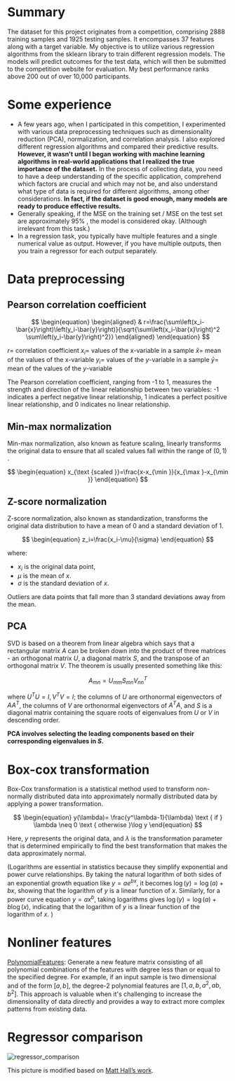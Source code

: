 # Summary
The dataset for this project originates from a competition, comprising 2888 training samples and 1925 testing samples. It encompasses 37 features along with a target variable. My objective is to utilize various regression algorithms from the sklearn library to train different regression models. The models will predict outcomes for the test data, which will then be submitted to the competition website for evaluation. My best performance ranks above 200 out of over 10,000 participants.
# Some experience

- A few years ago, when I participated in this competition, I experimented with various data preprocessing techniques such as dimensionality reduction (PCA), normalization, and correlation analysis. I also explored different regression algorithms and compared their predictive results. **However, it wasn't until I began working with machine learning algorithms in real-world applications that I realized the true importance of the dataset.** In the process of collecting data, you need to have a deep understanding of the specific application, comprehend which factors are crucial and which may not be, and also understand what type of data is required for different algorithms, among other considerations. **In fact, if the dataset is good enough, many models are ready to produce effective results.**
- Generally speaking, if the MSE on the training set / MSE on the test set are approximately 95% , the model is considered okay. (Although irrelevant from this task.)
- In a regression task, you typically have multiple features and a single numerical value as output. However, if you have multiple outputs, then you train a regressor for each output separately.

# Data preprocessing

## Pearson correlation coefficient

$$
\begin{equation}
\begin{aligned}
& r=\frac{\sum\left(x_i-\bar{x}\right)\left(y_i-\bar{y}\right)}{\sqrt{\sum\left(x_i-\bar{x}\right)^2 \sum\left(y_i-\bar{y}\right)^2}}
\end{aligned}
\end{equation}
$$

$r=$ correlation coefficient
$x_i=$ values of the $\mathrm{x}$-variable in a sample
$\bar{x}=$ mean of the values of the $\mathrm{x}$-variable
$y_i=$ values of the $y$-variable in a sample
$\bar{y}=$ mean of the values of the $y$-variable

The Pearson correlation coefficient, ranging from -1 to 1, measures the strength and direction of the linear relationship between two variables: -1 indicates a perfect negative linear relationship, 1 indicates a perfect positive linear relationship, and 0 indicates no linear relationship.

## Min-max normalization

Min-max normalization, also known as feature scaling, linearly transforms the original data to ensure that all scaled values fall within the range of $(0,1)$​.


$$
\begin{equation}
x_{\text {scaled }}=\frac{x-x_{\min }}{x_{\max }-x_{\min }}
\end{equation}
$$


## Z-score normalization

Z-score normalization, also known as standardization, transforms the original data distribution to have a mean of 0 and a standard deviation of 1.


$$
\begin{equation}
z_i=\frac{x_i-\mu}{\sigma}
\end{equation}
$$


where:

- $x_i$ is the original data point,
- $\mu$ is the mean of $x$.
- $\sigma$ is the standard deviation of $x$.

Outliers are data points that fall more than 3 standard deviations away from the mean.

## PCA

SVD is based on a theorem from linear algebra which says that a rectangular matrix $A$ can be broken down into the product of three matrices - an orthogonal matrix $U$, a diagonal matrix $S$, and the transpose of an orthogonal matrix $V$​. The theorem is usually presented something like this:


$$
\begin{equation}
A_{m n}=U_{m m} S_{m n} V_{n n}^T
\end{equation}
$$


where $U^T U=I, V^T V=I$; the columns of $U$ are orthonormal eigenvectors of $A A^T$, the columns of $V$ are orthonormal eigenvectors of $A^T A$, and $S$ is a diagonal matrix containing the square roots of eigenvalues from $U$ or $V$ in descending order.

**PCA involves selecting the leading components based on their corresponding eigenvalues in $S$​​.**

# Box-cox transformation

Box-Cox transformation is a statistical method used to transform non-normally distributed data into approximately normally distributed data by applying a power transformation. 


$$
\begin{equation}
y(\lambda)= \frac{y^\lambda-1}{\lambda} \text { if } \lambda \neq 0 \text { otherwise }\log y
\end{equation}
$$


Here, $y$ represents the original data, and $\lambda$​​ is the transformation parameter that is determined empirically to find the best transformation that makes the data approximately normal. 

(Logarithms are essential in statistics because they simplify exponential and power curve relationships. By taking the natural logarithm of both sides of an exponential growth equation like $y = ae^{bx}$, it becomes $\log(y) = \log(a) + bx$, showing that the logarithm of $y$ is a linear function of $x$. Similarly, for a power curve equation $y = ax^b$, taking logarithms gives $\log(y) = \log(a) + b\log(x)$, indicating that the logarithm of $y$ is a linear function of the logarithm of $x$. )

# Nonliner features

[PolynomialFeatures](https://scikit-learn.org/stable/modules/generated/sklearn.preprocessing.PolynomialFeatures.html): Generate a new feature matrix consisting of all polynomial combinations of the features with degree less than or equal to the specified degree. For example, if an input sample is two dimensional and of the form $[a, b]$, the degree-2 polynomial features are $[1, a, b, a^2, ab, b^2]$​. This approach is valuable when it's challenging to increase the dimensionality of data directly and provides a way to extract more complex patterns from existing data.

# Regressor comparison

![regressor_comparison](regressor_comparison.png)

This picture is modified based on [Matt Hall’s work](https://agilescientific.com/blog/2022/5/9/comparing-regressors).
